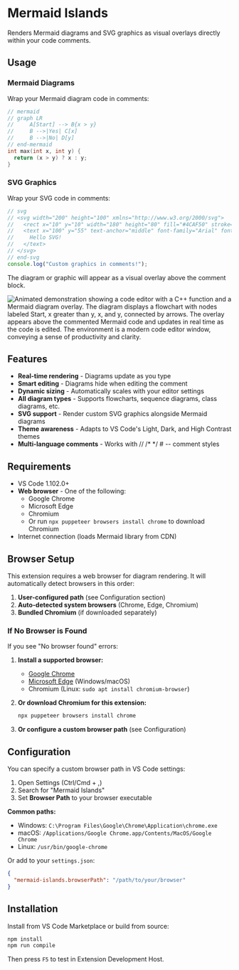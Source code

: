 # Mermaid Islands

Renders Mermaid diagrams and SVG graphics as visual overlays directly within your code comments.

## Usage

### Mermaid Diagrams

Wrap your Mermaid diagram code in comments:

```cpp
// mermaid
// graph LR
//     A[Start] --> B{x > y}
//     B -->|Yes| C[x]
//     B -->|No| D[y]
// end-mermaid
int max(int x, int y) {
  return (x > y) ? x : y;
}
```

### SVG Graphics

Wrap your SVG code in comments:

```javascript
// svg
// <svg width="200" height="100" xmlns="http://www.w3.org/2000/svg">
//   <rect x="10" y="10" width="180" height="80" fill="#4CAF50" stroke="#2E7D32" stroke-width="2"/>
//   <text x="100" y="55" text-anchor="middle" font-family="Arial" font-size="16" fill="white">
//     Hello SVG!
//   </text>
// </svg>
// end-svg
console.log("Custom graphics in comments!");
```

The diagram or graphic will appear as a visual overlay above the comment block.

![Animated demonstration showing a code editor with a C++ function and a Mermaid diagram overlay. The diagram displays a flowchart with nodes labeled Start, x greater than y, x, and y, connected by arrows. The overlay appears above the commented Mermaid code and updates in real time as the code is edited. The environment is a modern code editor window, conveying a sense of productivity and clarity.](https://github.com/primenumber/vscode-mermaid-islands/blob/main/media/mermaid_islands_demo.gif?raw=true)

## Features

- **Real-time rendering** - Diagrams update as you type
- **Smart editing** - Diagrams hide when editing the comment
- **Dynamic sizing** - Automatically scales with your editor settings
- **All diagram types** - Supports flowcharts, sequence diagrams, class diagrams, etc.
- **SVG support** - Render custom SVG graphics alongside Mermaid diagrams
- **Theme awareness** - Adapts to VS Code's Light, Dark, and High Contrast themes
- **Multi-language comments** - Works with // /* */ # -- comment styles

## Requirements

- VS Code 1.102.0+
- **Web browser** - One of the following:
  - Google Chrome
  - Microsoft Edge  
  - Chromium
  - Or run `npx puppeteer browsers install chrome` to download Chromium
- Internet connection (loads Mermaid library from CDN)

## Browser Setup

This extension requires a web browser for diagram rendering. It will automatically detect browsers in this order:

1. **User-configured path** (see Configuration section)
2. **Auto-detected system browsers** (Chrome, Edge, Chromium)
3. **Bundled Chromium** (if downloaded separately)

### If No Browser is Found

If you see "No browser found" errors:

1. **Install a supported browser:**
   - [Google Chrome](https://www.google.com/chrome/)
   - [Microsoft Edge](https://www.microsoft.com/edge) (Windows/macOS)
   - Chromium (Linux: `sudo apt install chromium-browser`)

2. **Or download Chromium for this extension:**
   ```bash
   npx puppeteer browsers install chrome
   ```

3. **Or configure a custom browser path** (see Configuration)

## Configuration

You can specify a custom browser path in VS Code settings:

1. Open Settings (Ctrl/Cmd + ,)
2. Search for "Mermaid Islands"  
3. Set **Browser Path** to your browser executable

**Common paths:**
- Windows: `C:\Program Files\Google\Chrome\Application\chrome.exe`
- macOS: `/Applications/Google Chrome.app/Contents/MacOS/Google Chrome`
- Linux: `/usr/bin/google-chrome`

Or add to your `settings.json`:
```json
{
  "mermaid-islands.browserPath": "/path/to/your/browser"
}
```

## Installation

Install from VS Code Marketplace or build from source:

```bash
npm install
npm run compile
```

Then press `F5` to test in Extension Development Host.